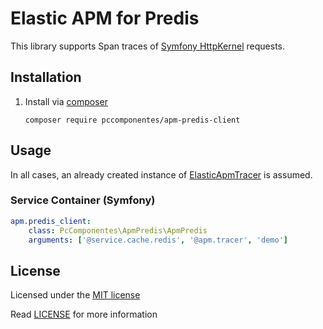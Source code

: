 # Elastic APM for Predis

This library supports Span traces of [Symfony HttpKernel](https://github.com/symfony/http-kernel) requests.

## Installation

1) Install via [composer](https://getcomposer.org/)

    ```shell script
    composer require pccomponentes/apm-predis-client
    ```

## Usage

In all cases, an already created instance of [ElasticApmTracer](https://github.com/zoilomora/elastic-apm-agent-php) is assumed.

### Service Container (Symfony)

```yaml
apm.predis_client:
    class: PcComponentes\ApmPredis\ApmPredis
    arguments: ['@service.cache.redis', '@apm.tracer', 'demo']
```

## License
Licensed under the [MIT license](http://opensource.org/licenses/MIT)

Read [LICENSE](LICENSE) for more information
